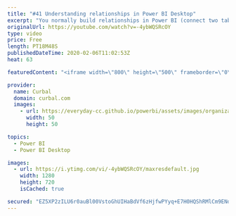 ```yaml
---
title: "#41 Understanding relationships in Power BI Desktop"
excerpt: "You normally build relationships in Power BI (connect two tables together) so you can work with the data in both tables as if they were a single table.  In this video you will learn how to create relationships, understand what and how to use the advance options and troubleshoot the most common problems."
originalUrl: https://youtube.com/watch?v=-4ybWQSRcOY
type: video
price: Free
length: PT18M48S
publishedDateTime: 2020-02-06T11:02:53Z
heat: 63

featuredContent: "<iframe width=\"800\" height=\"500\" frameborder=\"0\" src=\"https://www.youtube.com/embed/-4ybWQSRcOY\" allow=\"accelerometer; autoplay; encrypted-media; gyroscope; picture-in-picture\" allowfullscreen></iframe>"

provider:
  name: Curbal
  domain: curbal.com
  images:
    - url: https://everyday-cc.github.io/powerbi/assets/images/organizations/curbal.com-50x50.jpg
      width: 50
      height: 50

topics:
  - Power BI
  - Power BI Desktop

images:
  - url: https://i.ytimg.com/vi/-4ybWQSRcOY/maxresdefault.jpg
    width: 1280
    height: 720
    isCached: true

secured: "EZ5XP2zILU6r0auBl00VstoGhUIHaBdVf6zHjfwPYyq+E7H0HQShRMlCm9ENdkbNnXefA3vTaccOIJD0lElD2ovXa6y7G6NKU7ZH8EvpyxWcDl/KZcKgi6D7SrKi0u3o6Eu6LTuB/L4aQsHlILCBXXCdu3lFyLuRO/ME0iqWc37LwCh5OyY8RB9v+EzEnI69b9N+ZvxzehPO7JbKHnaXaMeQv/HO8x8eZJV8mZKjIEhI3F5qMmHUDuFBxhCtODs2RoD6tFDdTwyH199F7O7VcdmW10rFkOQwYw9m+cDKWYclilTsJAOd3YtxgdORZLjJyeeWYsdmwfn0UP/8omBuJ22/Gz88ayzDyKuxUIQSjfBGrd9I23gt7CPEVoFDhkXgV5TrxKHjpAtucvTtqiZF0qOA9c62OU6RyFPT0fGubQiR/9SCh4gIWfZKHX9PJjLJ;APFAE3nUNGQyPXq6NH3bSA=="
---
```


